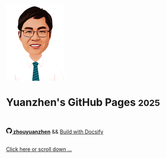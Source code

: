 ![logo](static/avatar-tiny.png)

# Yuanzhen's GitHub Pages <small>2025</small>

<br><br>
<a href="https://github.com/zhouyuanzhen" target="_blank">
<img src="resouces/svg/github.svg" height="16" width="16" /><b> zhouyuanzhen</b></a> && <a href="https://docsify.js.org" target="_blank">Build with Docsify</a>
<br><br>

[Click here or scroll down ...](README)
